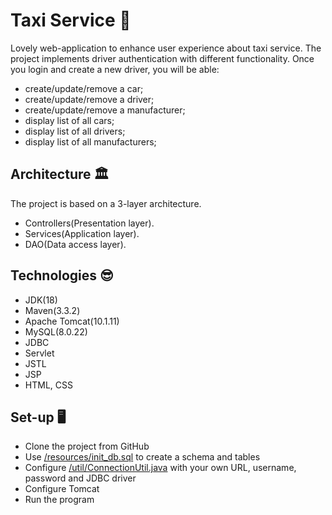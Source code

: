 # Taxi Service 🚕

Lovely web-application to enhance user experience about taxi service. 
The project implements driver authentication with different functionality. 
Once you login and create a new driver, you will be able:

* create/update/remove a car;
* create/update/remove a driver;
* create/update/remove a manufacturer;
* display list of all cars;
* display list of all drivers;
* display list of all manufacturers;


## Architecture 🏛
The project is based on a 3-layer architecture.
* Controllers(Presentation layer).
* Services(Application layer).
* DAO(Data access layer).


## Technologies 😎
* JDK(18)
* Maven(3.3.2)
* Apache Tomcat(10.1.11)
* MySQL(8.0.22)
* JDBC
* Servlet
* JSTL
* JSP
* HTML, CSS


## Set-up 🖥
* Clone the project from GitHub
* Use [/resources/init_db.sql]() to create a schema and tables
* Configure [/util/ConnectionUtil.java]() with your own URL, username, password and JDBC driver
* Configure Tomcat
* Run the program
